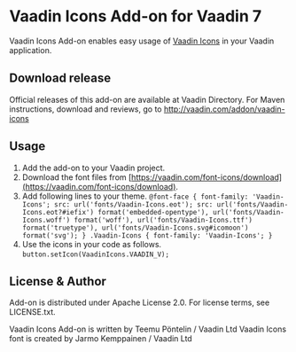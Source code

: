 # Vaadin Icons Add-on for Vaadin 7

Vaadin Icons Add-on enables easy usage of [Vaadin Icons](https://vaadin.com/font-icons) in your Vaadin application.

## Download release

Official releases of this add-on are available at Vaadin Directory. For Maven instructions, download and reviews, go to http://vaadin.com/addon/vaadin-icons

## Usage

1) Add the add-on to your Vaadin project.
2) Download the font files from [https://vaadin.com/font-icons/download](https://vaadin.com/font-icons/download).
3) Add following lines to your theme.
``
@font-face {
    font-family: 'Vaadin-Icons';
    src: url('fonts/Vaadin-Icons.eot');
    src: url('fonts/Vaadin-Icons.eot?#iefix') format('embedded-opentype'),
         url('fonts/Vaadin-Icons.woff') format('woff'),
         url('fonts/Vaadin-Icons.ttf') format('truetype'),
         url('fonts/Vaadin-Icons.svg#icomoon') format('svg');
}
.Vaadin-Icons {
	font-family: 'Vaadin-Icons';
}
``
4) Use the icons in your code as follows.
``
button.setIcon(VaadinIcons.VAADIN_V);
``


## License & Author

Add-on is distributed under Apache License 2.0. For license terms, see LICENSE.txt.

Vaadin Icons Add-on is written by Teemu Pöntelin / Vaadin Ltd
Vaadin Icons font is created by Jarmo Kemppainen / Vaadin Ltd
